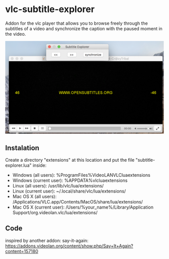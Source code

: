 # vlc-subtitle-explorer
Addon for the vlc player that allows you to browse freely through the subtitles of a video and synchronize the caption with the paused moment in the video.

![subtitle](help/subtitle-explorer.png)

## Instalation
Create a directory "extensions" at this location and put the file "subtitle-explorer.lua" inside:
* Windows (all users): %ProgramFiles%VideoLANVLCluaextensions
* Windows (current user): %APPDATA%vlcluaextensions
* Linux (all users): /usr/lib/vlc/lua/extensions/
* Linux (current user): ~/.local/share/vlc/lua/extensions/
* Mac OS X (all users): /Applications/VLC.app/Contents/MacOS/share/lua/extensions/
* Mac OS X (current user): /Users/%your_name%/Library/Application Support/org.videolan.vlc/lua/extensions/

## Code
inspired by another addon: say-it-again: https://addons.videolan.org/content/show.php/Say+It+Again?content=157180

